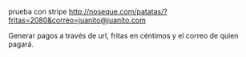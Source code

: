 prueba con stripe
http://noseque.com/patatas/?fritas=2080&correo=juanito@juanito.com

Generar pagos a través de url, fritas en céntimos y el correo de quien pagará.
